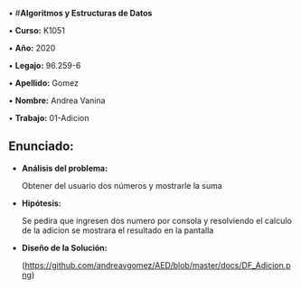   
• #**Algoritmos y Estructuras de Datos**

• **Curso:** K1051

• **Año:** 2020

• **Legajo:** 96.259-6

• **Apellido:** Gomez

• **Nombre:** Andrea Vanina

• **Trabajo:** 01-Adicion

## **Enunciado:** 
- **Análisis del problema:**
    
    Obtener del usuario dos números y mostrarle la suma

- **Hipótesis:** 
    
    Se pedira que ingresen dos numero por consola y resolviendo el calculo de la adicion se mostrara el resultado en la pantalla

- **Diseño de la Solución:** 

    (https://github.com/andreavgomez/AED/blob/master/docs/DF_Adicion.png)

